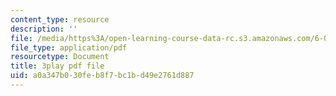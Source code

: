 ```yaml
---
content_type: resource
description: ''
file: /media/https%3A/open-learning-course-data-rc.s3.amazonaws.com/6-02-introduction-to-eecs-ii-digital-communication-systems-fall-2012/a0a347b030feb8f7bc1bd49e2761d887_7kpuZgm-3GY.pdf
file_type: application/pdf
resourcetype: Document
title: 3play pdf file
uid: a0a347b0-30fe-b8f7-bc1b-d49e2761d887
---
```

